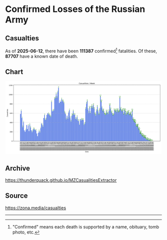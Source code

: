 
# Confirmed Losses of the Russian Army

## Casualties

As of **2025-06-12**, there have been **111387** confirmed[^1] fatalities.
Of these, **87707** have a known date of death.

## Chart

![7-Day Intervals Bar Chart](./docs/7days.svg)

## Archive

https://thunderquack.github.io/MZCasualitiesExtractor

## Source

https://zona.media/casualties

---

[^1]: "Confirmed" means each death is supported by a name, obituary, tomb photo, etc.
